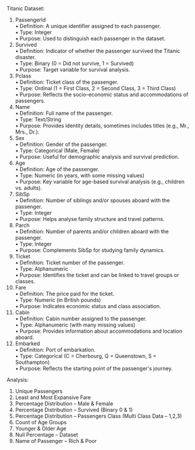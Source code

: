 Titanic Dataset: <br>

1. PassengerId <br>
•	Definition: A unique identifier assigned to each passenger.<br>
•	Type: Integer<br>
•	Purpose: Used to distinguish each passenger in the dataset.<br>
2. Survived<br>
•	Definition: Indicator of whether the passenger survived the Titanic disaster.<br>
•	Type: Binary (0 = Did not survive, 1 = Survived)<br>
•	Purpose: Target variable for survival analysis.<br>
3. Pclass<br>
•	Definition: Ticket class of the passenger.<br>
•	Type: Ordinal (1 = First Class, 2 = Second Class, 3 = Third Class)<br>
•	Purpose: Reflects the socio-economic status and accommodations of passengers.<br>
4. Name<br>
•	Definition: Full name of the passenger.<br>
•	Type: Text/String<br>
•	Purpose: Provides identity details, sometimes includes titles (e.g., Mr., Mrs., Dr.).<br>
5. Sex<br>
•	Definition: Gender of the passenger.<br>
•	Type: Categorical (Male, Female)<br>
•	Purpose: Useful for demographic analysis and survival prediction.<br>
6. Age<br>
•	Definition: Age of the passenger.<br>
•	Type: Numeric (in years, with some missing values)<br>
•	Purpose: Key variable for age-based survival analysis (e.g., children vs. adults).<br>
7. SibSp<br>
•	Definition: Number of siblings and/or spouses aboard with the passenger.<br>
•	Type: Integer<br>
•	Purpose: Helps analyse family structure and travel patterns.<br>
8. Parch<br>
•	Definition: Number of parents and/or children aboard with the passenger.<br>
•	Type: Integer<br>
•	Purpose: Complements SibSp for studying family dynamics.<br>
9. Ticket<br>
•	Definition: Ticket number of the passenger.<br>
•	Type: Alphanumeric<br>
•	Purpose: Identifies the ticket and can be linked to travel groups or classes.<br>
10. Fare<br>
•	Definition: The price paid for the ticket.<br>
•	Type: Numeric (in British pounds)<br>
•	Purpose: Indicates economic status and class association.<br>
11. Cabin<br>
•	Definition: Cabin number assigned to the passenger.<br>
•	Type: Alphanumeric (with many missing values)<br>
•	Purpose: Provides information about accommodations and location aboard.<br>
12. Embarked<br>
•	Definition: Port of embarkation.<br>
•	Type: Categorical (C = Cherbourg, Q = Queenstown, S = Southampton)<br>
•	Purpose: Reflects the starting point of the passenger's journey.<br>

Analysis:<br>
1.	Unique Passengers
2.	Least and Most Expansive Fare
3.	Percentage Distribution – Male & Female
4.	Percentage Distribution – Survived (Binary 0 & 1)
5.	Percentage Distribution – Passengers Class (Multi Class Data – 1,2,3)
6.	Count of Age Groups
7.	Younger & Older Age
8.	Null Percentage – Dataset
9.	Name of Passenger – Rich & Poor 
